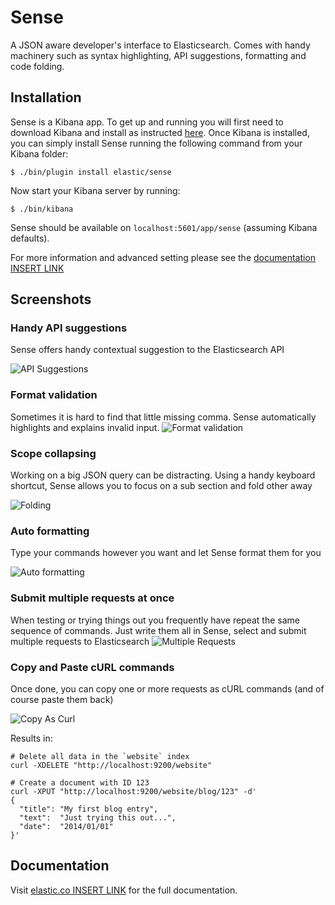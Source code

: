 Sense
=====

A JSON aware developer's interface to Elasticsearch. Comes with handy machinery such as syntax highlighting, API suggestions, formatting and code folding.

Installation
-----

Sense is a Kibana app. To get up and running you will first need to download Kibana and install as instructed [here](https://www.elastic.co/downloads/kibana). Once Kibana is installed, you can simply install Sense running the following command from your Kibana folder:

```
$ ./bin/plugin install elastic/sense
```

Now start your Kibana server by running:

```
$ ./bin/kibana
```

Sense should be available on `localhost:5601/app/sense` (assuming Kibana defaults).

For more information and advanced setting please see the [documentation INSERT LINK]()


Screenshots
-----


### Handy API suggestions

Sense offers handy contextual suggestion to the Elasticsearch API

![API Suggestions](https://github.com/bleskes/sense/raw/readme/docs/images/readme_api_suggestions.png)

### Format validation

Sometimes it is hard to find that little missing comma. Sense automatically highlights and explains invalid input.
![Format validation](https://github.com/bleskes/sense/raw/readme/docs/images/readme_errors.png)

### Scope collapsing

Working on a big JSON query can be distracting. Using a handy keyboard shortcut, Sense allows you to focus on a sub section and fold other away

![Folding](https://github.com/bleskes/sense/raw/readme/docs/images/readme_api_suggestions.png)

### Auto formatting

Type your commands however you want and let Sense format them for you

![Auto formatting](https://github.com/bleskes/sense/raw/readme/docs/images/readme_auto_formatting_mix.png)


### Submit multiple requests at once

When testing or trying things out you frequently have repeat the same sequence of commands. Just write them all in Sense, select and submit multiple requests to Elasticsearch
![Multiple Requests](https://github.com/bleskes/sense/raw/readme/docs/images/readme_multiple_requests.png)


### Copy and Paste cURL commands

Once done, you can copy one or more requests as cURL commands (and of course paste them back)

![Copy As Curl](https://github.com/bleskes/sense/raw/readme/docs/images/readme_copy_as_curl.png)

Results in:

```
# Delete all data in the `website` index
curl -XDELETE "http://localhost:9200/website"

# Create a document with ID 123
curl -XPUT "http://localhost:9200/website/blog/123" -d'
{
  "title": "My first blog entry",
  "text":  "Just trying this out...",
  "date":  "2014/01/01"
}'
```



Documentation
--------

Visit [elastic.co INSERT LINK]() for the full documentation.


